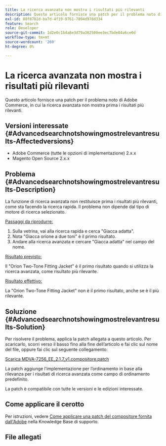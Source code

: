 ```yaml
---
title: La ricerca avanzata non mostra i risultati più rilevanti
description: Questo articolo fornisce una patch per il problema noto di Adobe Commerce, in cui la ricerca avanzata non mostra prima i risultati più rilevanti.
exl-id: 88f0782d-ba7d-4f19-9761-7894d978d334
feature: Search
role: Developer
source-git-commit: 1d2e0c1b4a8e3d79a362500ee3ec7bde84a6ce0d
workflow-type: tm+mt
source-wordcount: '269'
ht-degree: 0%

---
```


# La ricerca avanzata non mostra i risultati più rilevanti

Questo articolo fornisce una patch per il problema noto di Adobe Commerce, in cui la ricerca avanzata non mostra prima i risultati più rilevanti.

## Versioni interessate {#Advancedsearchnotshowingmostrelevantresults-Affectedversions}

* Adobe Commerce (tutte le opzioni di implementazione) 2.x.x
* Magento Open Source 2.x.x

## Problema {#Advancedsearchnotshowingmostrelevantresults-Description}

La funzione di ricerca avanzata non restituisce prima i risultati più rilevanti, come sta facendo la ricerca rapida. Il problema non dipende dal tipo di motore di ricerca selezionato.

<u>Passaggi da riprodurre:</u>

1. Sulla vetrina, vai alla ricerca rapida e cerca &quot;Giacca adatta&quot;.
1. Nota &quot;Giacca orione a due toni&quot; è il primo risultato.
1. Andare alla ricerca avanzata e cercare &quot;Giacca adatta&quot; nel campo del nome.

<u>Risultato previsto:</u>

Il &quot;Orion Two-Tone Fitting Jacket&quot; è il primo risultato quando si utilizza la ricerca avanzata, come risultato più rilevante.

<u>Risultato effettivo:</u>

La &quot;Orion Two-Tone Fitting Jacket&quot; non è il primo risultato, anche se è il più rilevante.

## Soluzione {#Advancedsearchnotshowingmostrelevantresults-Solution}

Per risolvere il problema, applica la patch allegata a questo articolo. Per scaricarlo, scorri verso il basso fino alla fine dell’articolo e fai clic sul nome del file, oppure fai clic sul seguente collegamento:

[Scarica MDVA-7256\_EE\_2.1.7\_v1.compositore.patch](assets/MDVA-7256_EE_2.1.7_v1.composer.patch.zip)

La patch aggiunge l’implementazione per l’ordinamento in base alla rilevanza per i risultati di ricerca avanzata come campo di ordinamento predefinito.

La patch è compatibile con tutte le versioni e le edizioni interessate.

## Come applicare il cerotto

Per istruzioni, vedere [Come applicare una patch del compositore fornita dall&#39;Adobe](/help/how-to/general/how-to-apply-a-composer-patch-provided-by-magento.md) nella Knowledge Base di supporto.

## File allegati
